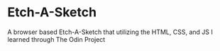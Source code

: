 # Etch-A-Sketch
A browser based Etch-A-Sketch that utilizing the HTML, CSS, and JS I learned through The Odin Project

